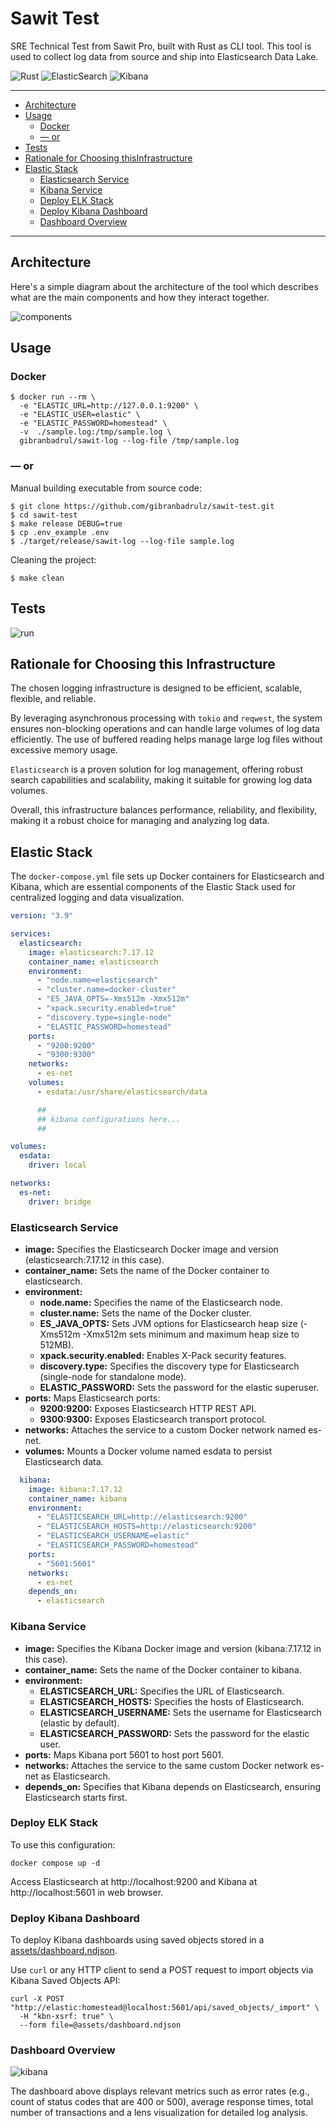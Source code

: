 # Sawit Test

SRE Technical Test from Sawit Pro, built with Rust as CLI tool. This tool is used to collect log data from source and ship into Elasticsearch Data Lake.

![Rust](https://img.shields.io/badge/Rust-%23000000.svg?style=flat&logo=rust&logoColor=white)
![ElasticSearch](https://img.shields.io/badge/ElasticSearch-005571?style=flat&logo=elasticsearch)
![Kibana](https://img.shields.io/badge/Kibana-A81C7D?style=flat&logo=kibana)


---

- [Architecture](#architecture)
- [Usage](#usage)
  - [Docker](#docker)
  - [— or](#-or)
- [Tests](#tests)
- [Rationale for Choosing thisInfrastructure](#rationale-for-choosing-this-infrastructure)
- [Elastic Stack](#elastic-stack)
  - [Elasticsearch Service](#elasticsearch-service)
  - [Kibana Service](#kibana-service)
  - [Deploy ELK Stack](#deploy-elk-stack)
  - [Deploy Kibana Dashboard](#deploy-kibana-dashboard)
  - [Dashboard Overview](#dashboard-overview)

---

## Architecture

Here's a simple diagram about the architecture of the tool which describes what are the main components and how they interact together.

![components](./assets/images/diagram.png)

## Usage

### Docker

```
$ docker run --rm \
  -e "ELASTIC_URL=http://127.0.0.1:9200" \
  -e "ELASTIC_USER=elastic" \
  -e "ELASTIC_PASSWORD=homestead" \
  -v  ./sample.log:/tmp/sample.log \
  gibranbadrul/sawit-log --log-file /tmp/sample.log
```

### — or

Manual building executable from source code:

```
$ git clone https://github.com/gibranbadrulz/sawit-test.git
$ cd sawit-test
$ make release DEBUG=true
$ cp .env_example .env
$ ./target/release/sawit-log --log-file sample.log
```

Cleaning the project:

```
$ make clean
```

## Tests

![run](./assets/images/docker_run.png)

## Rationale for Choosing this Infrastructure

The chosen logging infrastructure is designed to be efficient, scalable, flexible, and reliable.

By leveraging asynchronous processing with `tokio` and `reqwest`, the system ensures non-blocking operations and can handle large volumes of log data efficiently. The use of buffered reading helps manage large log files without excessive memory usage.

`Elasticsearch` is a proven solution for log management, offering robust search capabilities and scalability, making it suitable for growing log data volumes.

Overall, this infrastructure balances performance, reliability, and flexibility, making it a robust choice for managing and analyzing log data.

## Elastic Stack

The `docker-compose.yml` file sets up Docker containers for Elasticsearch and Kibana, which are essential components of the Elastic Stack used for centralized logging and data visualization.

```yaml
version: "3.9"

services:
  elasticsearch:
    image: elasticsearch:7.17.12
    container_name: elasticsearch
    environment:
      - "node.name=elasticsearch"
      - "cluster.name=docker-cluster"
      - "ES_JAVA_OPTS=-Xms512m -Xmx512m"
      - "xpack.security.enabled=true"
      - "discovery.type=single-node"
      - "ELASTIC_PASSWORD=homestead"
    ports:
      - "9200:9200"
      - "9300:9300"
    networks:
      - es-net
    volumes:
      - esdata:/usr/share/elasticsearch/data

      ##
      ## kibana configurations here...
      ##

volumes:
  esdata:
    driver: local

networks:
  es-net:
    driver: bridge
```
### Elasticsearch Service

- **image:** Specifies the Elasticsearch Docker image and version (elasticsearch:7.17.12 in this case).
- **container_name:** Sets the name of the Docker container to elasticsearch.
- **environment:**
  - **node.name:** Specifies the name of the Elasticsearch node.
  - **cluster.name:** Sets the name of the Docker cluster.
  - **ES_JAVA_OPTS:** Sets JVM options for Elasticsearch heap size (-Xms512m -Xmx512m sets minimum and maximum heap size to 512MB).
  - **xpack.security.enabled:** Enables X-Pack security features.
  - **discovery.type:** Specifies the discovery type for Elasticsearch (single-node for standalone mode).
  - **ELASTIC_PASSWORD:** Sets the password for the elastic superuser.
- **ports:** Maps Elasticsearch ports:
  - **9200:9200:** Exposes Elasticsearch HTTP REST API.
  - **9300:9300:** Exposes Elasticsearch transport protocol.
- **networks:** Attaches the service to a custom Docker network named es-net.
- **volumes:** Mounts a Docker volume named esdata to persist Elasticsearch data.

```yaml
  kibana:
    image: kibana:7.17.12
    container_name: kibana
    environment:
      - "ELASTICSEARCH_URL=http://elasticsearch:9200"
      - "ELASTICSEARCH_HOSTS=http://elasticsearch:9200"
      - "ELASTICSEARCH_USERNAME=elastic"
      - "ELASTICSEARCH_PASSWORD=homestead"
    ports:
      - "5601:5601"
    networks:
      - es-net
    depends_on:
      - elasticsearch
```
### Kibana Service

- **image:** Specifies the Kibana Docker image and version (kibana:7.17.12 in this case).
- **container_name:** Sets the name of the Docker container to kibana.
- **environment:**
  - **ELASTICSEARCH_URL:** Specifies the URL of Elasticsearch.
  - **ELASTICSEARCH_HOSTS:** Specifies the hosts of Elasticsearch.
  - **ELASTICSEARCH_USERNAME:** Sets the username for Elasticsearch (elastic by default).
  - **ELASTICSEARCH_PASSWORD:** Sets the password for the elastic user.
- **ports:** Maps Kibana port 5601 to host port 5601.
- **networks:** Attaches the service to the same custom Docker network es-net as Elasticsearch.
- **depends_on:** Specifies that Kibana depends on Elasticsearch, ensuring Elasticsearch starts first.

### Deploy ELK Stack

To use this configuration:

```
docker compose up -d
```

Access Elasticsearch at http://localhost:9200 and Kibana at http://localhost:5601 in web browser.

### Deploy Kibana Dashboard

To deploy Kibana dashboards using saved objects stored in a [assets/dashboard.ndjson](./assets/dashboard.ndjson).

Use `curl` or any HTTP client to send a POST request to import objects via Kibana Saved Objects API:

```
curl -X POST "http://elastic:homestead@localhost:5601/api/saved_objects/_import" \
  -H "kbn-xsrf: true" \
  --form file=@assets/dashboard.ndjson
```

### Dashboard Overview

![kibana](./assets/images/kibana.png)

The dashboard above displays relevant metrics such as error rates (e.g., count of status codes that are 400 or 500), average response times, total number of transactions and a lens visualization for detailed log analysis.
